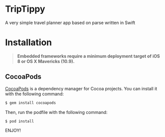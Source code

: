 # TripTippy
A very simple travel planner app based on parse written in Swift

# Installation

> **Embedded frameworks require a minimum deployment target of iOS 8 or OS X Mavericks (10.9).**

## CocoaPods

[CocoaPods](http://cocoapods.org) is a dependency manager for Cocoa projects. You can install it with the following command:

```bash
$ gem install cocoapods
```

Then, run the podfile with the following command:

```bash
$ pod install
```

ENJOY!
